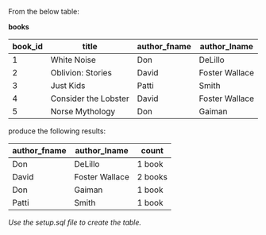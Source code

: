 From the below table:

**books**

| book_id | title                | author_fname | author_lname   |
| ------- | -------------------- | ------------ | -------------- |
| 1       | White Noise          | Don          | DeLillo        |
| 2       | Oblivion: Stories    | David        | Foster Wallace |
| 3       | Just Kids            | Patti        | Smith          |
| 4       | Consider the Lobster | David        | Foster Wallace |
| 5       | Norse Mythology      | Don          | Gaiman         |

produce the following results:

| author_fname | author_lname   | count   |
| ------------ | -------------- | ------- |
| Don          | DeLillo        | 1 book  |
| David        | Foster Wallace | 2 books |
| Don          | Gaiman         | 1 book  |
| Patti        | Smith          | 1 book  |

_Use the setup.sql file to create the table._
